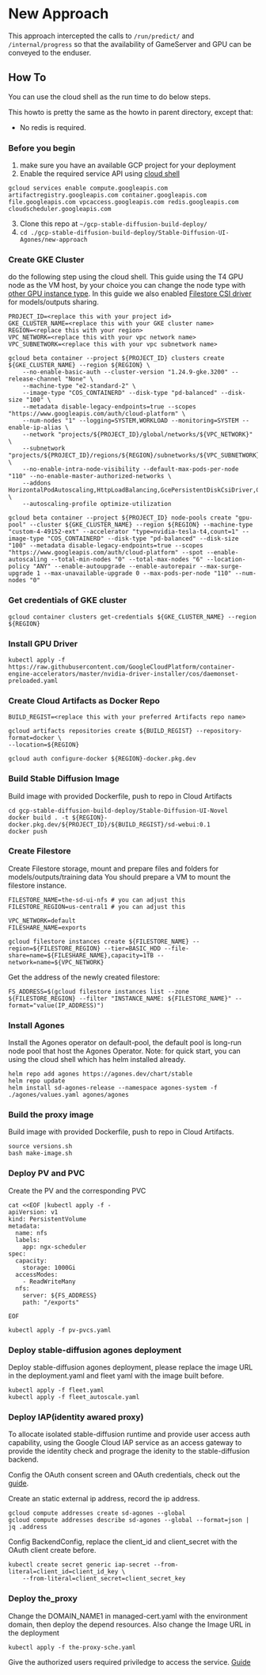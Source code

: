 # New Approach

This approach intercepted the calls to `/run/predict/` and `/internal/progress` so that the availability of GameServer and GPU can be conveyed to the enduser. 

## How To

You can use the cloud shell as the run time to do below steps.

This howto is pretty the same as the howto in parent directory, except that: 

- No redis is required.


### Before you begin

1. make sure you have an available GCP project for your deployment
2. Enable the required service API using [cloud shell](https://cloud.google.com/shell/docs/run-gcloud-commands)
```
gcloud services enable compute.googleapis.com artifactregistry.googleapis.com container.googleapis.com file.googleapis.com vpcaccess.googleapis.com redis.googleapis.com cloudscheduler.googleapis.com
```
3. Clone this repo at `~/gcp-stable-diffusion-build-deploy/`
4. `cd ./gcp-stable-diffusion-build-deploy/Stable-Diffusion-UI-Agones/new-approach`

### Create GKE Cluster
do the following step using the cloud shell. This guide using the T4 GPU node as the VM host, by your choice you can change the node type with [other GPU instance type](https://cloud.google.com/compute/docs/gpus).
In this guide we also enabled [Filestore CSI driver](https://cloud.google.com/kubernetes-engine/docs/how-to/persistent-volumes/filestore-csi-driver) for models/outputs sharing.

```
PROJECT_ID=<replace this with your project id>
GKE_CLUSTER_NAME=<replace this with your GKE cluster name>
REGION=<replace this with your region>
VPC_NETWORK=<replace this with your vpc network name>
VPC_SUBNETWORK=<replace this with your vpc subnetwork name>

gcloud beta container --project ${PROJECT_ID} clusters create ${GKE_CLUSTER_NAME} --region ${REGION} \
    --no-enable-basic-auth --cluster-version "1.24.9-gke.3200" --release-channel "None" \
    --machine-type "e2-standard-2" \
    --image-type "COS_CONTAINERD" --disk-type "pd-balanced" --disk-size "100" \
    --metadata disable-legacy-endpoints=true --scopes "https://www.googleapis.com/auth/cloud-platform" \
    --num-nodes "1" --logging=SYSTEM,WORKLOAD --monitoring=SYSTEM --enable-ip-alias \
    --network "projects/${PROJECT_ID}/global/networks/${VPC_NETWORK}" \
    --subnetwork "projects/${PROJECT_ID}/regions/${REGION}/subnetworks/${VPC_SUBNETWORK}" \
    --no-enable-intra-node-visibility --default-max-pods-per-node "110" --no-enable-master-authorized-networks \
    --addons HorizontalPodAutoscaling,HttpLoadBalancing,GcePersistentDiskCsiDriver,GcpFilestoreCsiDriver \
    --autoscaling-profile optimize-utilization

gcloud beta container --project ${PROJECT_ID} node-pools create "gpu-pool" --cluster ${GKE_CLUSTER_NAME} --region ${REGION} --machine-type "custom-4-49152-ext" --accelerator "type=nvidia-tesla-t4,count=1" --image-type "COS_CONTAINERD" --disk-type "pd-balanced" --disk-size "100" --metadata disable-legacy-endpoints=true --scopes "https://www.googleapis.com/auth/cloud-platform" --spot --enable-autoscaling --total-min-nodes "0" --total-max-nodes "6" --location-policy "ANY" --enable-autoupgrade --enable-autorepair --max-surge-upgrade 1 --max-unavailable-upgrade 0 --max-pods-per-node "110" --num-nodes "0"
```

### Get credentials of GKE cluster
```
gcloud container clusters get-credentials ${GKE_CLUSTER_NAME} --region ${REGION}
```

### Install GPU Driver
```
kubectl apply -f https://raw.githubusercontent.com/GoogleCloudPlatform/container-engine-accelerators/master/nvidia-driver-installer/cos/daemonset-preloaded.yaml
```

### Create Cloud Artifacts as Docker Repo
```
BUILD_REGIST=<replace this with your preferred Artifacts repo name>

gcloud artifacts repositories create ${BUILD_REGIST} --repository-format=docker \
--location=${REGION}

gcloud auth configure-docker ${REGION}-docker.pkg.dev
```


### Build Stable Diffusion Image
Build image with provided Dockerfile, push to repo in Cloud Artifacts

```
cd gcp-stable-diffusion-build-deploy/Stable-Diffusion-UI-Novel
docker build . -t ${REGION}-docker.pkg.dev/${PROJECT_ID}/${BUILD_REGIST}/sd-webui:0.1
docker push 

```

### Create Filestore
Create Filestore storage, mount and prepare files and folders for models/outputs/training data
You should prepare a VM to mount the filestore instance.

```
FILESTORE_NAME=the-sd-ui-nfs # you can adjust this
FILESTORE_REGION=us-central1 # you can adjust this

VPC_NETWORK=default
FILESHARE_NAME=exports

gcloud filestore instances create ${FILESTORE_NAME} --region=${FILESTORE_REGION} --tier=BASIC_HDD --file-share=name=${FILESHARE_NAME},capacity=1TB --network=name=${VPC_NETWORK}
```
Get the address of the newly created filestore:

```
FS_ADDRESS=$(gcloud filestore instances list --zone ${FILESTORE_REGION} --filter "INSTANCE_NAME: ${FILESTORE_NAME}" --format="value(IP_ADDRESS)")
```

### Install Agones
Install the Agones operator on default-pool, the default pool is long-run node pool that host the Agones Operator.
Note: for quick start, you can using the cloud shell which has helm installed already.
```
helm repo add agones https://agones.dev/chart/stable
helm repo update
helm install sd-agones-release --namespace agones-system -f ./agones/values.yaml agones/agones
```

### Build the proxy image
Build image with provided Dockerfile, push to repo in Cloud Artifacts. 

```
source versions.sh
bash make-image.sh
```

### Deploy PV and PVC

Create the PV and the corresponding PVC

```
cat <<EOF |kubectl apply -f -
apiVersion: v1
kind: PersistentVolume
metadata:
  name: nfs
  labels:
    app: ngx-scheduler
spec:
  capacity:
    storage: 1000Gi
  accessModes:
    - ReadWriteMany
  nfs:
    server: ${FS_ADDRESS}
    path: "/exports"

EOF

kubectl apply -f pv-pvcs.yaml
```


### Deploy stable-diffusion agones deployment
Deploy stable-diffusion agones deployment, please replace the image URL in the deployment.yaml and fleet yaml with the image built before.
```
kubectl apply -f fleet.yaml
kubectl apply -f fleet_autoscale.yaml
```



### Deploy IAP(identity awared proxy)
To allocate isolated stable-diffusion runtime and provide user access auth capability, using the Google Cloud IAP service as an access gateway to provide the identity check and prograge the idenity to the stable-diffusion backend.

Config the OAuth consent screen and OAuth credentials, check out the [guide](https://cloud.google.com/iap/docs/enabling-kubernetes-howto#oauth-configure).

Create an static external ip address, record the ip address.
```
gcloud compute addresses create sd-agones --global
gcloud compute addresses describe sd-agones --global --format=json | jq .address
```

Config BackendConfig, replace the client_id and client_secret with the OAuth client create before.
```
kubectl create secret generic iap-secret --from-literal=client_id=client_id_key \
    --from-literal=client_secret=client_secret_key
```

### Deploy the_proxy
Change the DOMAIN_NAME1 in managed-cert.yaml with the environment domain, then deploy the depend resources.
Also change the Image URL in the deployment
```
kubectl apply -f the-proxy-sche.yaml
```

Give the authorized users required priviledge to access the service. [Guide](https://cloud.google.com/iap/docs/enabling-kubernetes-howto#iap-access)

